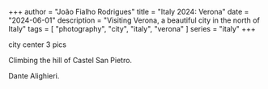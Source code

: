 +++
author = "João Fialho Rodrigues"
title = "Italy 2024: Verona"
date = "2024-06-01"
description = "Visiting Verona, a beautiful city in the north of Italy"
tags = [
    "photography", "city", "italy", "verona"
]
series = "italy"
+++

city center 3 pics

Climbing the hill of Castel San Pietro.

Dante Alighieri.
